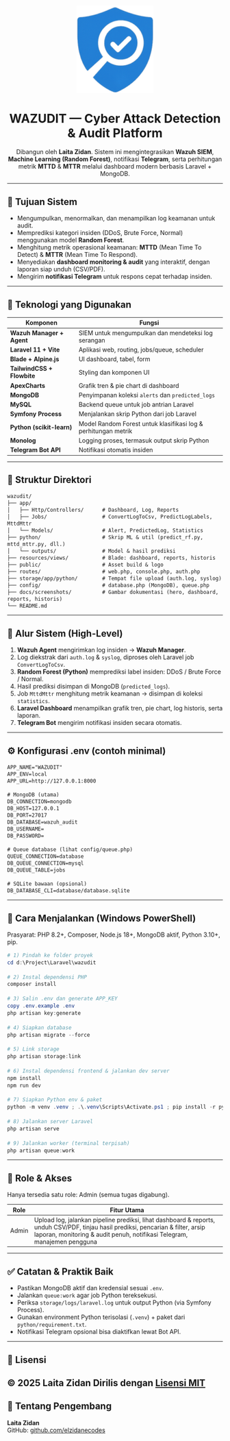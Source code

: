 <p align="center">
    <img src="public/logo.png" alt="Logo/Preview Aplikasi" width="180"/>
</p>

<h1 align="center">WAZUDIT — Cyber Attack Detection & Audit Platform</h1>

<p align="center">
    Dibangun oleh <b>Laita Zidan</b>. Sistem ini mengintegrasikan <b>Wazuh SIEM</b>, 
    <b>Machine Learning (Random Forest)</b>, notifikasi <b>Telegram</b>, serta 
    perhitungan metrik <b>MTTD</b> & <b>MTTR</b> melalui dashboard modern berbasis Laravel + MongoDB.
</p>

---

## 🎯 Tujuan Sistem

- Mengumpulkan, menormalkan, dan menampilkan log keamanan untuk audit.
- Memprediksi kategori insiden (DDoS, Brute Force, Normal) menggunakan model **Random Forest**.
- Menghitung metrik operasional keamanan: **MTTD** (Mean Time To Detect) & **MTTR** (Mean Time To Respond).
- Menyediakan **dashboard monitoring & audit** yang interaktif, dengan laporan siap unduh (CSV/PDF).
- Mengirim **notifikasi Telegram** untuk respons cepat terhadap insiden.

---

## 🧠 Teknologi yang Digunakan

| Komponen                  | Fungsi                                                          |
| ------------------------- | --------------------------------------------------------------- |
| **Wazuh Manager + Agent** | SIEM untuk mengumpulkan dan mendeteksi log serangan             |
| **Laravel 11 + Vite**     | Aplikasi web, routing, jobs/queue, scheduler                    |
| **Blade + Alpine.js**     | UI dashboard, tabel, form                                       |
| **TailwindCSS + Flowbite**| Styling dan komponen UI                                         |
| **ApexCharts**            | Grafik tren & pie chart di dashboard                            |
| **MongoDB**               | Penyimpanan koleksi `alerts` dan `predicted_logs`               |
| **MySQL**                 | Backend queue untuk job antrian Laravel                         |
| **Symfony Process**       | Menjalankan skrip Python dari job Laravel                       |
| **Python (scikit-learn)** | Model Random Forest untuk klasifikasi log & perhitungan metrik  |
| **Monolog**               | Logging proses, termasuk output skrip Python                    |
| **Telegram Bot API**      | Notifikasi otomatis insiden                                     |

---

## 🧩 Struktur Direktori

```
wazudit/
├── app/
│   ├── Http/Controllers/      # Dashboard, Log, Reports
│   ├── Jobs/                  # ConvertLogToCsv, PredictLogLabels, MttdMttr
│   └── Models/                # Alert, PredictedLog, Statistics
├── python/                    # Skrip ML & util (predict_rf.py, mttd_mttr.py, dll.)
│   └── outputs/               # Model & hasil prediksi
├── resources/views/           # Blade: dashboard, reports, historis
├── public/                    # Asset build & logo
├── routes/                    # web.php, console.php, auth.php
├── storage/app/python/        # Tempat file upload (auth.log, syslog)
├── config/                    # database.php (MongoDB), queue.php
├── docs/screenshots/          # Gambar dokumentasi (hero, dashboard, reports, historis)
└── README.md
```

---

## 🔄 Alur Sistem (High-Level)

1. **Wazuh Agent** mengirimkan log insiden → **Wazuh Manager**.
2. Log diekstrak dari `auth.log` & `syslog`, diproses oleh Laravel job `ConvertLogToCsv`.
3. **Random Forest (Python)** memprediksi label insiden: DDoS / Brute Force / Normal.
4. Hasil prediksi disimpan di MongoDB (`predicted_logs`).
5. Job `MttdMttr` menghitung metrik keamanan → disimpan di koleksi `statistics`.
6. **Laravel Dashboard** menampilkan grafik tren, pie chart, log historis, serta laporan.
7. **Telegram Bot** mengirim notifikasi insiden secara otomatis.

---

## ⚙️ Konfigurasi .env (contoh minimal)

```
APP_NAME="WAZUDIT"
APP_ENV=local
APP_URL=http://127.0.0.1:8000

# MongoDB (utama)
DB_CONNECTION=mongodb
DB_HOST=127.0.0.1
DB_PORT=27017
DB_DATABASE=wazuh_audit
DB_USERNAME=
DB_PASSWORD=

# Queue database (lihat config/queue.php)
QUEUE_CONNECTION=database
DB_QUEUE_CONNECTION=mysql
DB_QUEUE_TABLE=jobs

# SQLite bawaan (opsional)
DB_DATABASE_CLI=database/database.sqlite
```

---

## 🚀 Cara Menjalankan (Windows PowerShell)

Prasyarat: PHP 8.2+, Composer, Node.js 18+, MongoDB aktif, Python 3.10+, pip.

```powershell
# 1) Pindah ke folder proyek
cd d:\Project\Laravel\wazudit

# 2) Instal dependensi PHP
composer install

# 3) Salin .env dan generate APP_KEY
copy .env.example .env
php artisan key:generate

# 4) Siapkan database
php artisan migrate --force

# 5) Link storage
php artisan storage:link

# 6) Instal dependensi frontend & jalankan dev server
npm install
npm run dev

# 7) Siapkan Python env & paket
python -m venv .venv ; .\.venv\Scripts\Activate.ps1 ; pip install -r python\requirement.txt

# 8) Jalankan server Laravel
php artisan serve

# 9) Jalankan worker (terminal terpisah)
php artisan queue:work
```

---

<!-- ## 🖼️ Screenshot

- `docs/screenshots/hero.png`
- `docs/screenshots/01-dashboard.png`
- `docs/screenshots/02-historis.png`
- `docs/screenshots/03-reports.png`

Contoh:

<p align="center">
    <img src="docs/screenshots/01-dashboard.png" alt="Dashboard" width="800"/>
</p>

--- -->

## 👮 Role & Akses

Hanya tersedia satu role: Admin (semua tugas digabung).

| Role  | Fitur Utama |
| ----- | ----------- |
| Admin | Upload log, jalankan pipeline prediksi, lihat dashboard & reports, unduh CSV/PDF, tinjau hasil prediksi, pencarian & filter, arsip laporan, monitoring & audit penuh, notifikasi Telegram, manajemen pengguna |

---

## ✅ Catatan & Praktik Baik

- Pastikan MongoDB aktif dan kredensial sesuai `.env`.  
- Jalankan `queue:work` agar job Python tereksekusi.  
- Periksa `storage/logs/laravel.log` untuk output Python (via Symfony Process).  
- Gunakan environment Python terisolasi (`.venv`) + paket dari `python/requirement.txt`.  
- Notifikasi Telegram opsional bisa diaktifkan lewat Bot API.  

---

## 📜 Lisensi

&copy; 2025 Laita Zidan Dirilis dengan [Lisensi MIT](LICENSE)
---

## 🙋 Tentang Pengembang

**Laita Zidan**  
GitHub: [github.com/elzidanecodes](https://github.com/elzidanecodes)
